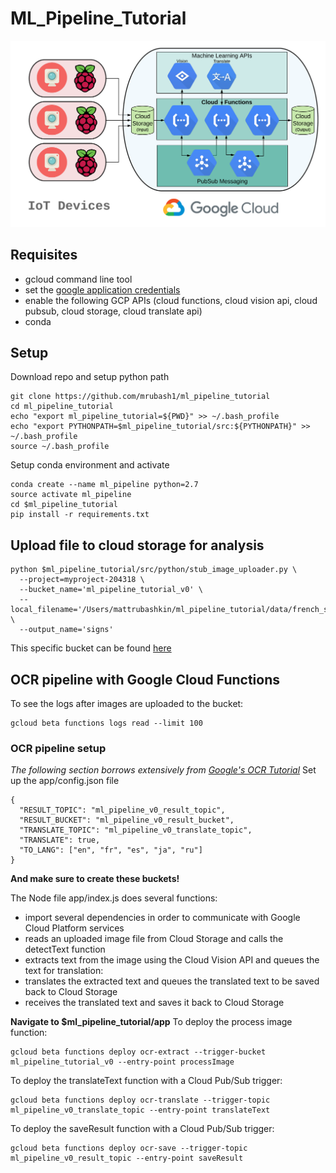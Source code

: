 # ML_Pipeline_Tutorial
![Pipeline](https://github.com/mrubash1/ml_pipeline_tutorial/blob/master/content/ml_pipeline.png)

## Requisites
- gcloud command line tool
- set the [google application credentials](https://cloud.google.com/docs/authentication/getting-started)
- enable the following GCP APIs (cloud functions, cloud vision api, cloud pubsub, cloud storage, cloud translate api)
- conda

## Setup 
Download repo and setup python path
```
git clone https://github.com/mrubash1/ml_pipeline_tutorial
cd ml_pipeline_tutorial
echo "export ml_pipeline_tutorial=${PWD}" >> ~/.bash_profile
echo "export PYTHONPATH=$ml_pipeline_tutorial/src:${PYTHONPATH}" >> ~/.bash_profile
source ~/.bash_profile
```
Setup conda environment and activate
```
conda create --name ml_pipeline python=2.7
source activate ml_pipeline
cd $ml_pipeline_tutorial
pip install -r requirements.txt
```

## Upload file to cloud storage for analysis
```
python $ml_pipeline_tutorial/src/python/stub_image_uploader.py \
  --project=myproject-204318 \
  --bucket_name='ml_pipeline_tutorial_v0' \
  --local_filename='/Users/mattrubashkin/ml_pipeline_tutorial/data/french_sign.jpg' \
  --output_name='signs'
```
This specific bucket can be found [here](https://console.cloud.google.com/storage/browser/ml_pipeline_tutorial_v0?project=myproject-204318)


## OCR pipeline with Google Cloud Functions 
To see the logs after images are uploaded to the bucket:
```
gcloud beta functions logs read --limit 100
```
### OCR pipeline setup
_The following section borrows extensively from [Google's OCR Tutorial](https://cloud.google.com/functions/docs/tutorials/ocr)_
Set up the app/config.json file
```
{
  "RESULT_TOPIC": "ml_pipeline_v0_result_topic",
  "RESULT_BUCKET": "ml_pipeline_v0_result_bucket",
  "TRANSLATE_TOPIC": "ml_pipeline_v0_translate_topic",
  "TRANSLATE": true,
  "TO_LANG": ["en", "fr", "es", "ja", "ru"]
}
```
**And make sure to create these buckets!**

The Node file app/index.js does several functions:
- import several dependencies in order to communicate with Google Cloud Platform services
- reads an uploaded image file from Cloud Storage and calls the detectText function
- extracts text from the image using the Cloud Vision API and queues the text for translation:
- translates the extracted text and queues the translated text to be saved back to Cloud Storage
- receives the translated text and saves it back to Cloud Storage

**Navigate to $ml_pipeline_tutorial/app**
To deploy the process image function:
```
gcloud beta functions deploy ocr-extract --trigger-bucket ml_pipeline_tutorial_v0 --entry-point processImage
```
To deploy the translateText function with a Cloud Pub/Sub trigger:
```
gcloud beta functions deploy ocr-translate --trigger-topic ml_pipeline_v0_translate_topic --entry-point translateText
```
To deploy the saveResult function with a Cloud Pub/Sub trigger:
```
gcloud beta functions deploy ocr-save --trigger-topic ml_pipeline_v0_result_topic --entry-point saveResult

```
